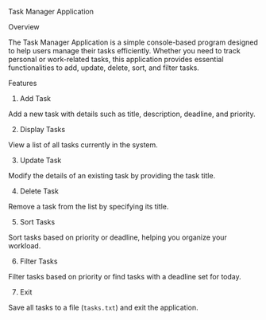 Task Manager Application

 Overview

The Task Manager Application is a simple console-based program designed to help users manage their tasks efficiently. Whether you need to track personal or work-related tasks, this application provides essential functionalities to add, update, delete, sort, and filter tasks.

Features

1. Add Task

Add a new task with details such as title, description, deadline, and priority.

2. Display Tasks

View a list of all tasks currently in the system.

3. Update Task

Modify the details of an existing task by providing the task title.

4.  Delete Task

Remove a task from the list by specifying its title.

5. Sort Tasks

Sort tasks based on priority or deadline, helping you organize your workload.

6. Filter Tasks

Filter tasks based on priority or find tasks with a deadline set for today.

7. Exit

Save all tasks to a file (`tasks.txt`) and exit the application.